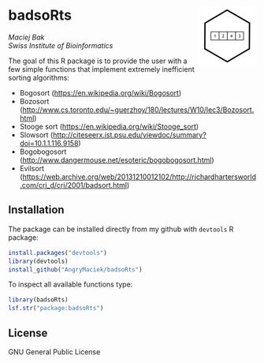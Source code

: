 # badsoRts <img src='man/figures/logo.png' align="right" height="120" />
*Maciej Bak*  
*Swiss Institute of Bioinformatics*

<!-- badges: start -->
<!-- badges: end -->

The goal of this R package is to provide the user with a few simple functions
that implement extremely inefficient sorting algorithms:

* Bogosort (https://en.wikipedia.org/wiki/Bogosort)
* Bozosort (http://www.cs.toronto.edu/~guerzhoy/180/lectures/W10/lec3/Bozosort.html)
* Stooge sort (https://en.wikipedia.org/wiki/Stooge_sort)
* Slowsort (http://citeseerx.ist.psu.edu/viewdoc/summary?doi=10.1.1.116.9158)
* Bogobogosort (http://www.dangermouse.net/esoteric/bogobogosort.html)
* Evilsort (https://web.archive.org/web/20131210012102/http://richardhartersworld.com/cri_d/cri/2001/badsort.html)


## Installation

The package can be installed directly from my github with `devtools` R package:

``` r
install.packages("devtools")
library(devtools)
install_github("AngryMaciek/badsoRts")
```

To inspect all available functions type:

``` r
library(badsoRts)
lsf.str("package:badsoRts")
```


## License

GNU General Public License
